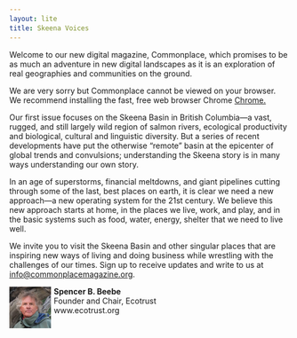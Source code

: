 ```yaml
---
layout: lite
title: Skeena Voices
---
```

Welcome to our new digital magazine, Commonplace, which promises to be as much an adventure in new digital landscapes as it is an exploration of real geographies and communities on the ground.

We are very sorry but Commonplace cannot be viewed on your browser. We recommend installing the fast, free web browser Chrome <a href="https://www.google.com/intl/en/chrome/browser/">Chrome.</a>

Our first issue focuses on the Skeena Basin in British Columbia—a vast, rugged, and still largely wild region of salmon rivers, ecological productivity and biological, cultural and linguistic diversity. But a series of recent developments have put the otherwise “remote” basin at the epicenter of global trends and convulsions; understanding the Skeena story is in many ways understanding our own story.

In an age of superstorms, financial meltdowns, and giant pipelines cutting through some of the last, best places on earth, it is clear we need a new approach—a new operating system for the 21st century. We believe this new approach starts at home, in the places we live, work, and play, and in the basic systems such as food, water, energy, shelter that we need to live well.

We invite you to visit the Skeena Basin and other singular places that are inspiring new ways of living and doing business while wrestling with the challenges of our times. Sign up to receive updates and write to us at <a href="mailto:info@commonplacemagazine.org">info@commonplacemagazine.org</a>.

<p><img alt="" src="assets/themes/skeena/img/contributor-headshots/Spencer.jpg" class="img-circle" style="float: left; margin-right: 5px; width: 75px;"> <strong>Spencer B. Beebe</strong><br>Founder and Chair, Ecotrust<br>www.ecotrust.org</p>
